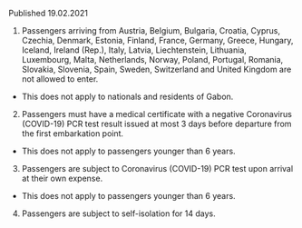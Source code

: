 Published 19.02.2021
1. Passengers arriving from Austria, Belgium, Bulgaria, Croatia, Cyprus, Czechia, Denmark, Estonia, Finland, France, Germany, Greece, Hungary, Iceland, Ireland (Rep.), Italy, Latvia, Liechtenstein, Lithuania, Luxembourg, Malta, Netherlands, Norway, Poland, Portugal, Romania, Slovakia, Slovenia, Spain, Sweden, Switzerland and United Kingdom are not allowed to enter.
- This does not apply to nationals and residents of Gabon.
2. Passengers must have a medical certificate with a negative Coronavirus (COVID-19) PCR test result issued at most 3 days before departure from the first embarkation point.
- This does not apply to passengers younger than 6 years.
3. Passengers are subject to Coronavirus (COVID-19) PCR test upon arrival at their own expense.
- This does not apply to passengers younger than 6 years.
4. Passengers are subject to self-isolation for 14 days.

